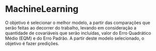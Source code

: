 # MachineLearning
O objetivo é selecionar o melhor modelo, a partir das comparações que serão feitas ao decorrer do trabalho, levando em consideração a quantidade de covariáveis que serão incluídas, valor do Erro Quadrático Médio (EQM) e do Erro Padrão. A partir deste modelo selecionado, o objetivo é fazer predições.

